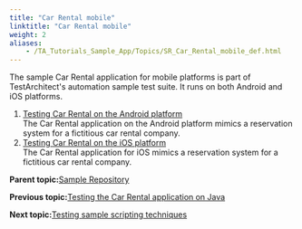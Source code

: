 ```yaml
--- 
title: "Car Rental mobile"
linktitle: "Car Rental mobile"
weight: 2
aliases: 
    - /TA_Tutorials_Sample_App/Topics/SR_Car_Rental_mobile_def.html
---
```


The sample Car Rental application for mobile platforms is part of TestArchitect's automation sample test suite. It runs on both Android and iOS platforms.

1.  [Testing Car Rental on the Android platform](/TA_Tutorials_Sample_App/Topics/SR_Car_Rental_Android_def.html)  
The Car Rental application on the Android platform mimics a reservation system for a fictitious car rental company.
2.  [Testing Car Rental on the iOS platform](/TA_Tutorials_Sample_App/Topics/SR_Car_Rental_iOS_def.html)  
The Car Rental application for iOS mimics a reservation system for a fictitious car rental company.

**Parent topic:**[Sample Repository](/TA_Tutorials_Sample_App/Topics/SR_Sample_Repository_def.html)

**Previous topic:**[Testing the Car Rental application on Java](/TA_Tutorials_Sample_App/Topics/SR_Car_Rental_TA_client.html)

**Next topic:**[Testing sample scripting techniques](/TA_Tutorials_Sample_App/Topics/SR_sample_scripting_techniques.html)

